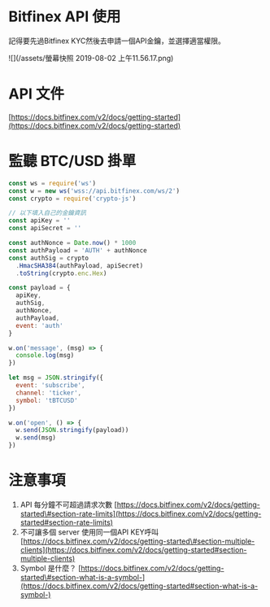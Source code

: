 # Bitfinex API 使用

記得要先過Bitfinex KYC然後去申請一個API金鑰，並選擇適當權限。

![](/assets/螢幕快照 2019-08-02 上午11.56.17.png)

# API 文件

[https://docs.bitfinex.com/v2/docs/getting-started](https://docs.bitfinex.com/v2/docs/getting-started)

# 監聽 BTC/USD 掛單

```js
const ws = require('ws')
const w = new ws('wss://api.bitfinex.com/ws/2')
const crypto = require('crypto-js')

// 以下填入自己的金鑰資訊
const apiKey = ''
const apiSecret = ''

const authNonce = Date.now() * 1000
const authPayload = 'AUTH' + authNonce
const authSig = crypto
  .HmacSHA384(authPayload, apiSecret)
  .toString(crypto.enc.Hex)

const payload = {
  apiKey,
  authSig,
  authNonce,
  authPayload,
  event: 'auth'
}

w.on('message', (msg) => {
  console.log(msg)
})

let msg = JSON.stringify({
  event: 'subscribe',
  channel: 'ticker',
  symbol: 'tBTCUSD'
})

w.on('open', () => {
  w.send(JSON.stringify(payload))
  w.send(msg)
})
```

# 注意事項

1. API 每分鐘不可超過請求次數 [https://docs.bitfinex.com/v2/docs/getting-started\#section-rate-limits](https://docs.bitfinex.com/v2/docs/getting-started#section-rate-limits)
2. 不可讓多個 server 使用同一個API KEY呼叫 [https://docs.bitfinex.com/v2/docs/getting-started\#section-multiple-clients](https://docs.bitfinex.com/v2/docs/getting-started#section-multiple-clients)
3. Symbol 是什麼？ [https://docs.bitfinex.com/v2/docs/getting-started\#section-what-is-a-symbol-](https://docs.bitfinex.com/v2/docs/getting-started#section-what-is-a-symbol-)



